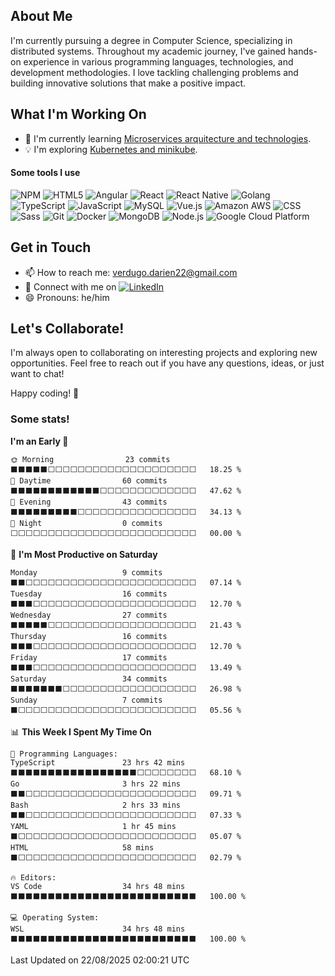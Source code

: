 ## About Me

I'm currently pursuing a degree in Computer Science, specializing in distributed systems. Throughout my academic journey, I've gained hands-on experience in various programming languages, technologies, and development methodologies. I love tackling challenging problems and building innovative solutions that make a positive impact.

## What I'm Working On

- 🌱 I'm currently learning [Microservices arquitecture and technologies](https://microservices.io/).
- 💡 I'm exploring [Kubernetes and minikube](https://kubernetes.io/docs/tutorials/hello-minikube/).


<h4>Some tools I use</h3>
<p>
<img alt="NPM" 
     src="https://img.shields.io/badge/-NPM-CB3837?style=flat-square&style=for-the-badge&logo=npm&logoColor=white" />
<img alt="HTML5" 
     src="https://img.shields.io/badge/-HTML5-E34F26?style=flat-square&style=for-the-badge&logo=html5&logoColor=white" />
<img alt="Angular" 
     src="https://img.shields.io/badge/-Angular-DD0031?style=flat-square&style=for-the-badge&logo=angular&logoColor=white" />
<img alt="React" 
     src="https://img.shields.io/badge/React-20232A?style=flat-square&style=for-the-badge&logo=react&logoColor=61DAFB" />
<img alt="React Native" 
     src="https://img.shields.io/badge/React_Native-20232A?style=flat-square&style=for-the-badge&logo=react&logoColor=61DAFB" />
<img alt="Golang" 
     src="https://img.shields.io/badge/Go-00ADD8?style=flat-square&style=for-the-badge&logo=Go&logoColor=white" />
<img alt="TypeScript" 
     src="https://img.shields.io/badge/-TypeScript-007ACC?style=flat-square&style=for-the-badge&logo=typescript&logoColor=white" />
<img alt="JavaScript" 
     src="https://img.shields.io/badge/JavaScript-323330?style=flat-square&style=for-the-badge&logo=javascript&logoColor=F7DF1E" />
<img alt="MySQL" 
     src="https://img.shields.io/badge/MySQL-00000F?style=flat-square&style=for-the-badge&logo=mysql&logoColor=white" />
<img alt="Vue.js" 
     src="https://img.shields.io/badge/Vue.js-35495E?style=flat-square&style=for-the-badge&logo=vuedotjs&logoColor=4FC08D" />
<img alt="Amazon AWS" 
     src="https://img.shields.io/badge/Amazon_AWS-232F3E?style=flat-square&style=for-the-badge&logo=amazon-aws&logoColor=white" />
<img alt="CSS" 
     src="https://img.shields.io/badge/CSS-239120?style=flat-square&style=for-the-badge&logo=css3&logoColor=white" />
<img alt="Sass" 
     src="https://img.shields.io/badge/-Sass-CC6699?style=flat-square&style=for-the-badge&logo=sass&logoColor=white" />
<img alt="Git" 
     src="https://img.shields.io/badge/-Git-F05032?style=flat-square&style=for-the-badge&logo=git&logoColor=white" />
<img alt="Docker" 
     src="https://img.shields.io/badge/-Docker-46a2f1?style=flat-square&style=for-the-badge&logo=docker&logoColor=white" />
<img alt="MongoDB" 
     src="https://img.shields.io/badge/-MongoDB-13aa52?style=flat-square&style=for-the-badge&logo=mongodb&logoColor=white" />
<img alt="Node.js" 
     src="https://img.shields.io/badge/-Nodejs-43853d?style=flat-square&style=for-the-badge&logo=Node.js&logoColor=white" />
<img alt="Google Cloud Platform" 
     src="https://img.shields.io/badge/-Google_Cloud_Platform-1a73e8?style=flat-square&style=for-the-badge&logo=google-cloud&logoColor=white" />
</p>

## Get in Touch

- 📫 How to reach me: [verdugo.darien22@gmail.com](mailto:verdugo.darien22@gmail.com)
- 💼 Connect with me on [![LinkedIn](https://img.shields.io/badge/LinkedIn-0073b1?logo=linkedin&style=flat-square&logoColor=white)](https://www.linkedin.com/in/necrozm4)
- 😄 Pronouns: he/him

## Let's Collaborate!

I'm always open to collaborating on interesting projects and exploring new opportunities. Feel free to reach out if you have any questions, ideas, or just want to chat!

Happy coding! 🚀

### Some stats!

<!--START_SECTION:waka-->
**I'm an Early 🐤** 

```text
🌞 Morning                23 commits          ⬛⬛⬛⬛⬛⬜⬜⬜⬜⬜⬜⬜⬜⬜⬜⬜⬜⬜⬜⬜⬜⬜⬜⬜⬜   18.25 % 
🌆 Daytime                60 commits          ⬛⬛⬛⬛⬛⬛⬛⬛⬛⬛⬛⬛⬜⬜⬜⬜⬜⬜⬜⬜⬜⬜⬜⬜⬜   47.62 % 
🌃 Evening                43 commits          ⬛⬛⬛⬛⬛⬛⬛⬛⬛⬜⬜⬜⬜⬜⬜⬜⬜⬜⬜⬜⬜⬜⬜⬜⬜   34.13 % 
🌙 Night                  0 commits           ⬜⬜⬜⬜⬜⬜⬜⬜⬜⬜⬜⬜⬜⬜⬜⬜⬜⬜⬜⬜⬜⬜⬜⬜⬜   00.00 % 
```
📅 **I'm Most Productive on Saturday** 

```text
Monday                   9 commits           ⬛⬛⬜⬜⬜⬜⬜⬜⬜⬜⬜⬜⬜⬜⬜⬜⬜⬜⬜⬜⬜⬜⬜⬜⬜   07.14 % 
Tuesday                  16 commits          ⬛⬛⬛⬜⬜⬜⬜⬜⬜⬜⬜⬜⬜⬜⬜⬜⬜⬜⬜⬜⬜⬜⬜⬜⬜   12.70 % 
Wednesday                27 commits          ⬛⬛⬛⬛⬛⬜⬜⬜⬜⬜⬜⬜⬜⬜⬜⬜⬜⬜⬜⬜⬜⬜⬜⬜⬜   21.43 % 
Thursday                 16 commits          ⬛⬛⬛⬜⬜⬜⬜⬜⬜⬜⬜⬜⬜⬜⬜⬜⬜⬜⬜⬜⬜⬜⬜⬜⬜   12.70 % 
Friday                   17 commits          ⬛⬛⬛⬜⬜⬜⬜⬜⬜⬜⬜⬜⬜⬜⬜⬜⬜⬜⬜⬜⬜⬜⬜⬜⬜   13.49 % 
Saturday                 34 commits          ⬛⬛⬛⬛⬛⬛⬛⬜⬜⬜⬜⬜⬜⬜⬜⬜⬜⬜⬜⬜⬜⬜⬜⬜⬜   26.98 % 
Sunday                   7 commits           ⬛⬜⬜⬜⬜⬜⬜⬜⬜⬜⬜⬜⬜⬜⬜⬜⬜⬜⬜⬜⬜⬜⬜⬜⬜   05.56 % 
```


📊 **This Week I Spent My Time On** 

```text
💬 Programming Languages: 
TypeScript               23 hrs 42 mins      ⬛⬛⬛⬛⬛⬛⬛⬛⬛⬛⬛⬛⬛⬛⬛⬛⬛⬜⬜⬜⬜⬜⬜⬜⬜   68.10 % 
Go                       3 hrs 22 mins       ⬛⬛⬜⬜⬜⬜⬜⬜⬜⬜⬜⬜⬜⬜⬜⬜⬜⬜⬜⬜⬜⬜⬜⬜⬜   09.71 % 
Bash                     2 hrs 33 mins       ⬛⬛⬜⬜⬜⬜⬜⬜⬜⬜⬜⬜⬜⬜⬜⬜⬜⬜⬜⬜⬜⬜⬜⬜⬜   07.33 % 
YAML                     1 hr 45 mins        ⬛⬜⬜⬜⬜⬜⬜⬜⬜⬜⬜⬜⬜⬜⬜⬜⬜⬜⬜⬜⬜⬜⬜⬜⬜   05.07 % 
HTML                     58 mins             ⬛⬜⬜⬜⬜⬜⬜⬜⬜⬜⬜⬜⬜⬜⬜⬜⬜⬜⬜⬜⬜⬜⬜⬜⬜   02.79 % 

🔥 Editors: 
VS Code                  34 hrs 48 mins      ⬛⬛⬛⬛⬛⬛⬛⬛⬛⬛⬛⬛⬛⬛⬛⬛⬛⬛⬛⬛⬛⬛⬛⬛⬛   100.00 % 

💻 Operating System: 
WSL                      34 hrs 48 mins      ⬛⬛⬛⬛⬛⬛⬛⬛⬛⬛⬛⬛⬛⬛⬛⬛⬛⬛⬛⬛⬛⬛⬛⬛⬛   100.00 % 
```


 Last Updated on 22/08/2025 02:00:21 UTC
<!--END_SECTION:waka-->
